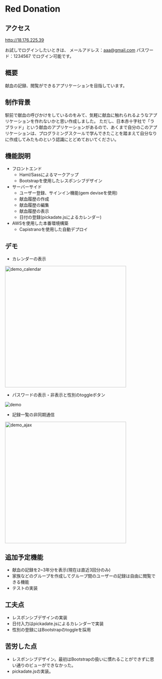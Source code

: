 # Red Donation
## アクセス
http://18.176.225.39

お試しでログインしたいときは、
メールアドレス：aaa@gmail.com
パスワード：1234567
でログイン可能です。

## 概要
献血の記録、閲覧ができるアプリケーションを目指しています。

## 制作背景
駅前で献血の呼びかけをしているのをみて、気軽に献血に触れられるようなアプリケーションを作れないかと思い作成しました。
ただし、日本赤十字社で「ラブラッド」という献血のアプリケーションがあるので、あくまで自分のこのアプリケーションは、プログラミングスクールで学んできたことを踏まえて自分なりに作成してみたものという認識にとどめておいてください。

## 機能説明
- フロントエンド
  - Haml/Sassによるマークアップ
  - Bootstrapを使用したレスポンシブデザイン
- サーバーサイド
  - ユーザー登録、サインイン機能(gem deviseを使用)
  - 献血履歴の作成
  - 献血履歴の編集
  - 献血履歴の表示
  - 日付の登録(pickadate.jsによるカレンダー)
- AWSを使用した本番環境構築
  - Capistranoを使用した自動デプロイ

## デモ
- カレンダーの表示

<!-- ![demo](https://gyazo.com/e80a28db76a3932bcae151e570838b5b/raw) -->
<img width="400" alt="demo_calendar" src="https://gyazo.com/0c4c1ccbbd82e924a5bbba54a9726106/raw">

- パスワードの表示・非表示と性別のtoggleボタン

![demo](https://gyazo.com/43128a309f1ab642d126f2fdc42763dd/raw)

- 記録一覧の非同期通信

<img width="400" alt="demo_ajax" src="https://gyazo.com/d86a69b55f267c2fbd142c62b1780c13/raw">

## 追加予定機能
- 献血の記録を2~3年分を表示(現在は直近3回分のみ)
- 家族などのグループを作成してグループ間のユーザーの記録は自由に閲覧できる機能
- テストの実装

## 工夫点
- レスポンシブデザインの実装
- 日付入力はpickadate.jsによるカレンダーで実装
- 性別の登録にはBootstrapのtoggleを採用

## 苦労した点
- レスポンシブデザイン。最初はBootstrapの扱いに慣れることができずに思い通りのビューができなかった。
- pickadate.jsの実装。